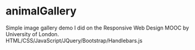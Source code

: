 # animalGallery
Simple image gallery demo I did on the Responsive Web Design MOOC by University of London.
HTML/CSS/JavaScript/JQuery/Bootstrap/Handlebars.js
